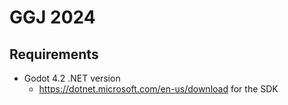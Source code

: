 # GGJ 2024

## Requirements

* Godot 4.2 .NET version
  * https://dotnet.microsoft.com/en-us/download for the SDK
